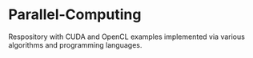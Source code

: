 # Parallel-Computing
Respository with CUDA and OpenCL examples implemented via various algorithms and programming languages.
